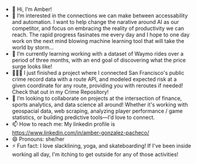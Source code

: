 - 👋 Hi, I’m Amber!
- 👀 I’m interested in the connections we can make between accessability and automation. I want to help change the narative around AI as our competitor, and focus on embracing the reality of productivity we can reach. The rapid progress fasinates me every day and I hope to one day work on the next mind blowing machine learning tool that will take the world by storm...
- 🌱 I’m currently learning working with a dataset of Waymo rides over a period of three months, with an end goal of discovering what the price surge looks like!
- 🧚🏼‍♀️ I just finished a project where I connected San Francisco's public crime record data with a route API, and modeled expected risk at a given coordinate for any route, providing you with reroutes if needed!
  Check that out in my Crime Repository!
- 💞️ I’m looking to collaborate on projects at the intersection of finance, sports analytics, and data science all around!
Whether it's working with geospacial data, web scraping, analyzing player performance / game statistics, or building predictive tools—I'd love to connect.
- 📫 How to reach me: My linkedin profile is https://www.linkedin.com/in/amber-gonzalez-pacheco/
- 😄 Pronouns: she/her
- ⚡ Fun fact: I love slacklining, yoga, and skateboarding! If I've been inside working all day, I'm itching to get outside for any of those activities!
